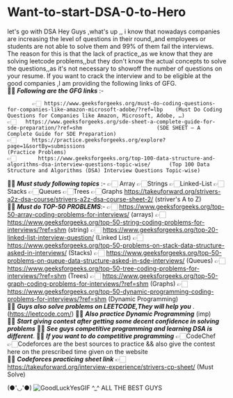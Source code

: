 # Want-to-start-DSA-0-to-Hero
let's go with DSA
 Hey Guys ,what's up ,, i know that nowadays companies are increasing the level of questions in their round,,and employees or students are not able to solve them and 99% of them fail the interviews. The reason for this is that the lack of practice,,as we know that they are solving leetcode problems,,but they don't know the actual concepts to solve the questions,,as it's not necessary to showoff the number of questions on your resume. If you want to crack the interview and to be eligible at the good companies ,I am providing the following links of GFG.                                                                              
🚀✨  _**Following are the GFG links**_ :-   
           
            👉🏻 https://www.geeksforgeeks.org/must-do-coding-questions-for-companies-like-amazon-microsoft-adobe/?ref=lbp    (Must Do Coding Questions for Companies like Amazon, Microsoft, Adobe, …)                           👉🏻   https://www.geeksforgeeks.org/sde-sheet-a-complete-guide-for-sde-preparation/?ref=shm                        (SDE SHEET – A Complete Guide for SDE Preparation)                                                👉🏻     https://practice.geeksforgeeks.org/explore?page=1&sortBy=submissions                                         (Practice Problems)                                                                             👉🏻       https://www.geeksforgeeks.org/top-100-data-structure-and-algorithms-dsa-interview-questions-topic-wise/      (Top 100 Data Structure and Algorithms (DSA) Interview Questions Topic-wise)  
                                                                          
🚀✨  _**Must study following topics**_ :-   👉🏻 Array     👉🏻Strings     👉🏻Linked-List     👉🏻Stacks     👉🏻Queues     👉🏻Trees     👉🏻Graphs                                                                                                                                   https://takeuforward.org/strivers-a2z-dsa-course/strivers-a2z-dsa-course-sheet-2/       (striver's A to Z)                                                                                                           
🚀✨  _**Must do TOP-50 PROBLEMS**_:-        👉🏻 https://www.geeksforgeeks.org/top-50-array-coding-problems-for-interviews/               (arrays)                                                                                                                    👉🏻 https://www.geeksforgeeks.org/top-50-string-coding-problems-for-interviews/?ref=shm        (string)                                                                                                                    👉🏻 https://www.geeksforgeeks.org/top-20-linked-list-interview-question/                        (Linked List)                                                                                                               👉🏻 https://www.geeksforgeeks.org/top-50-problems-on-stack-data-structure-asked-in-interviews/            (Stacks)                                                                                                         👉🏻 https://www.geeksforgeeks.org/top-50-problems-on-queue-data-structure-asked-in-sde-interviews/          (Queues)                                                                                                         👉🏻 https://www.geeksforgeeks.org/top-50-tree-coding-problems-for-interviews/?ref=shm                   (Trees)                                                                                                           👉🏻 https://www.geeksforgeeks.org/top-50-graph-coding-problems-for-interviews/?ref=shm                (Graphs)                                                                                                          👉🏻 https://www.geeksforgeeks.org/top-50-dynamic-programming-coding-problems-for-interviews/?ref=shm  (Dynamic Programming)                                             
 🚀✨   **_Guys also solve problems on LEETCODE,They will help you_** .   (https://leetcode.com/)
 🚀✨   **_Also practice Dynamic Programming_**  (imp)  
 🚀✨   **_Start giving contest after getting some decent confidence in solving problems_**
 🚀✨   **_See guys competitive programming and learning DSA is different_**.
 🚀✨   **_If you want to do competitive programming_**             👉🏻CodeChef   👉🏻Codeforces          are the best sources to practice && also give the contest here on the prescribed time given on the website           
 🚀✨    **_Codeforces practicing sheet link_**    👉🏻 https://takeuforward.org/interview-experience/strivers-cp-sheet/                 (Must Solve)                  
                   
                                  
                               
   (●'◡'●)  ![GoodLuckYesGIF](https://github.com/Dynamic-Aryan/Want-to-start-DSA-0-to-Hero/assets/97832985/bcdac772-2624-4b77-bcd5-17b68667c3a9)
   ^_^    ALL THE BEST GUYS                                            

                                                                                                                      
        
            
